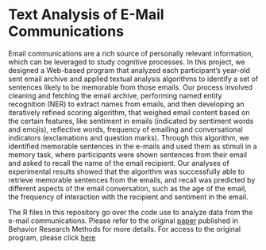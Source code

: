 # Text Analysis of E-Mail Communications

Email communications are a rich source of personally relevant information, which can be leveraged to study cognitive processes. In this project, we designed a Web-based program that analyzed each participant’s year-old sent email archive and applied textual analysis algorithms to identify a set of sentences likely to be memorable from those emails. Our process involved cleaning and fetching the email archive, performing named entity recognition (NER) to extract names from emails, and then developing an iteratively refined scoring algorithm, that weighed email content based on the certain features, like sentiment in emails (indicated by sentiment words and emojis), reflective words, frequency of emailing and conversational indicators (exclamations and question marks). Through this algorithm, we identified memorable sentences in the e-mails and used them as stimuli in a memory task, where participants were shown sentences from their email and asked to recall the name of the email recipient. Our analyses of experimental results showed that the algorithm was successfully able to retrieve memorable sentences from the emails, and recall was predicted by different aspects of the email conversation, such as the age of the email, the frequency of interaction with the recipient and sentiment in the email. 

The R files in this repository go over the code use to analyze data from the e-mail communications. Please refer to the original [paper](https://www.researchgate.net/publication/330864557_Autobiographical_recall_of_personally_familiar_names_and_temporal_information_in_e-mails_An_automatic_analytic_approach_using_e-mail_communications) published in Behavior Research Methods for more details. For access to the original program, please click [here](https://static-content.springer.com/esm/art%3A10.3758%2Fs13428-018-1182-9/MediaObjects/13428_2018_1182_MOESM1_ESM.pdf)
 
